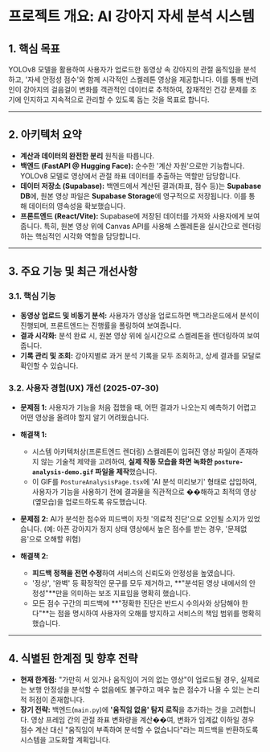 # 프로젝트 개요: AI 강아지 자세 분석 시스템

## 1. 핵심 목표

YOLOv8 모델을 활용하여 사용자가 업로드한 동영상 속 강아지의 관절 움직임을 분석하고, '자세 안정성 점수'와 함께 시각적인 스켈레톤 영상을 제공합니다. 이를 통해 반려인이 강아지의 걸음걸이 변화를 객관적인 데이터로 추적하여, 잠재적인 건강 문제를 조기에 인지하고 지속적으로 관리할 수 있도록 돕는 것을 목표로 합니다.

---

## 2. 아키텍처 요약

-   **계산과 데이터의 완전한 분리** 원칙을 따릅니다.
-   **백엔드 (FastAPI @ Hugging Face):** 순수한 '계산 자원'으로만 기능합니다. YOLOv8 모델로 영상에서 관절 좌표 데이터를 추출하는 역할만 담당합니다.
-   **데이터 저장소 (Supabase):** 백엔드에서 계산된 결과(좌표, 점수 등)는 **Supabase DB**에, 원본 영상 파일은 **Supabase Storage**에 영구적으로 저장됩니다. 이를 통해 데이터의 영속성을 확보했습니다.
-   **프론트엔드 (React/Vite):** Supabase에 저장된 데이터를 가져와 사용자에게 보여줍니다. 특히, 원본 영상 위에 Canvas API를 사용해 스켈레톤을 실시간으로 렌더링하는 핵심적인 시각화 역할을 담당합니다.

---

## 3. 주요 기능 및 최근 개선사항

### 3.1. 핵심 기능
-   **동영상 업로드 및 비동기 분석:** 사용자가 영상을 업로드하면 백그라운드에서 분석이 진행되며, 프론트엔드는 진행률을 폴링하여 보여줍니다.
-   **결과 시각화:** 분석 완료 시, 원본 영상 위에 실시간으로 스켈레톤을 렌더링하여 보여줍니다.
-   **기록 관리 및 조회:** 강아지별로 과거 분석 기록을 모두 조회하고, 상세 결과를 모달로 확인할 수 있습니다.

### 3.2. 사용자 경험(UX) 개선 (2025-07-30)

-   **문제점 1:** 사용자가 기능을 처음 접했을 때, 어떤 결과가 나오는지 예측하기 어렵고 어떤 영상을 올려야 할지 알기 어려웠습니다.
-   **해결책 1:**
    -   시스템 아키텍처상(프론트엔드 렌더링) 스켈레톤이 입혀진 영상 파일이 존재하지 않는 기술적 제약을 고려하여, **실제 작동 모습을 화면 녹화한 `posture-analysis-demo.gif` 파일을 제작**했습니다.
    -   이 GIF를 `PostureAnalysisPage.tsx`에 'AI 분석 미리보기' 형태로 삽입하여, 사용자가 기능을 사용하기 전에 결과물을 직관적으로 ��해하고 최적의 영상(옆모습)을 업로드하도록 유도했습니다.

-   **문제점 2:** AI가 분석한 점수와 피드백이 자칫 '의료적 진단'으로 오인될 소지가 있었습니다. (예: 아픈 강아지가 정지 상태 영상에서 높은 점수를 받는 경우, '문제없음'으로 오해할 위험)
-   **해결책 2:**
    -   **피드백 정책을 전면 수정**하여 서비스의 신뢰도와 안정성을 높였습니다.
    -   '정상', '완벽' 등 확정적인 문구를 모두 제거하고, **"분석된 영상 내에서의 안정성"**만을 의미하는 보조 지표임을 명확히 했습니다.
    -   모든 점수 구간의 피드백에 **"정확한 진단은 반드시 수의사와 상담해야 한다"**는 점을 명시하여 사용자의 오해를 방지하고 서비스의 책임 범위를 명확히 했습니다.

---

## 4. 식별된 한계점 및 향후 전략

-   **현재 한계점:** "가만히 서 있거나 움직임이 거의 없는 영상"이 업로드될 경우, 실제로는 보행 안정성을 분석할 수 없음에도 불구하고 매우 높은 점수가 나올 수 있는 논리적 허점이 존재합니다.
-   **장기 전략:** 백엔드(`main.py`)에 **'움직임 없음' 탐지 로직**을 추가하는 것을 고려합니다. 영상 프레임 간의 관절 좌표 변화량을 계산��여, 변화가 임계값 이하일 경우 점수 계산 대신 "움직임이 부족하여 분석할 수 없습니다"라는 피드백을 반환하도록 시스템을 고도화할 계획입니다.